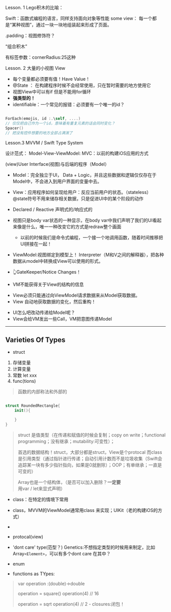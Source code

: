 
Lesson. 1
Lego积木的比喻：


Swift：函数式编程的语言，同样支持面向对象等性能
some view： 每一个都是“某种视图”，通过一块一块地组装起来形成了页面。

.padding：视图修饰符？

“组合积木”

有标签参数：cornerRadius:25这种


Lesson. 2 大量的小视图 View

- 每个变量都必须要有值！Have Value！
- @State ： 在构建程序时候不会经常使用，只在暂时需要的地方使用它
- 视图View中可以有if 但是不能用for循环
- **强类型的！**
- identifiable：一个常见的报错：必须要有一个唯一的id？

```Swift

ForEach(emojis, id :.\self, ....)
// 仅仅把自己作为一个id，意味着有重复元素的话会同时变化？
Spacer()
// 把没有控件想要的地方全部占满🈵️了


```


Lesson.3 MVVM / Swift Type System

设计范式：
Model-View-ViewModel:
MVC：以前的构建iOS应用的方式

(view)User Interface(视图)与后端的程序（Model）

- Model：完全独立于UI， Data + Logic，并且这些数据和逻辑仅仅存在于Model中，不会进入到用户界面的变量中去。
- View：应用程序如何呈现给用户：反应当前用户的状态。（stateless）@state符号不用来储存相关数据，只是促进UI中的某个阶段的动作
- Declared / Reactive 声明式的/响应式的
- 视图只是body var状态的一种显示，在body var中我们声明了我们的UI看起来像是什么，唯一一种改变它的方式是redraw整个画面
    - 以前的时候我们是命令式编程，一个接一个地调用函数，随着时间推移把UI拼接在一起！


- ViewModel:视图绑定到模型上！ Interpreter（M和V之间的解释器），把各种数据从model中转换成View可以使用的形式。
- 👆GateKeeper/Notice Changes！
- VM不能获得关于View的结构的信息

* View必须只能通过向ViewModel请求数据来从Model获取数据。
* View 自动地获取数据的变化，然后重构！


- UI怎么吧改动传递给Model呢？
- View会给VM发出一些Call，VM把意图传递Model


-----


## Varieties Of Types

- struct


1. 存储变量
2. 计算变量
3. 常数 let xxx
4. func(tions)
> 函数的内部称法和外部的
>
```Swift

struct RoundedRectangle{
    init(){

    }
}
```
> struct 是值类型（在传递和赋值的时候会复制；copy on write；functional programming；没有继承；mutability:可变性）；
>
> 首选的数据结构！struct，大部分都是struct，View是个protocal
> 而class是引用类型（通过指针进行传递；自动引用计数而不是垃圾收集（Swift会追踪某一块有多少指针指向，如果是0就删除）；OOP；有单继承；一直是可变的）
>
> Array也是一个结构体，（是否可以加入删除？**一定要**用var / let来显式声明）
- class：在特定的情境下常用
- class，MVVM的ViewModel通常用class 来实现；UIKit（老的构建iOS的方式）
- 

- protocal(view)


- 'dont care' type(范型？) Genetics:不想指定类型的时候用来制定，比如Array`<Element>`，可以有多个dont care 在其中？

- enum


- functions as TYpes:
> var operation :(double)->double
>
> operation = square()
> operation(4) // 16
>
> operation = sqrt
> operation(4) // 2
    - closures:闭包！


